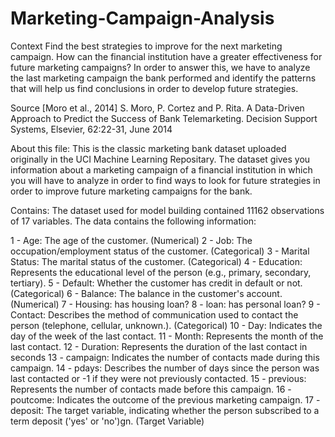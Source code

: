 # Marketing-Campaign-Analysis

Context
Find the best strategies to improve for the next marketing campaign. How can the financial institution have a greater effectiveness for future marketing campaigns? In order to answer this, we have to analyze the last marketing campaign the bank performed and identify the patterns that will help us find conclusions in order to develop future strategies.

Source
[Moro et al., 2014] S. Moro, P. Cortez and P. Rita. A Data-Driven Approach to Predict the Success of Bank Telemarketing. Decision Support Systems, Elsevier, 62:22-31, June 2014

About this file:
This is the classic marketing bank dataset uploaded originally in the UCI Machine Learning Repositary. The dataset gives you information about a marketing
campaign of a financial institution in which you will have to analyze in order to find ways to look for future strategies in order to improve future 
marketing campaigns for the bank.

Contains:
The dataset used for model building contained 11162 observations of 17 variables.
The data contains the following information:

1 - Age: The age of the customer. (Numerical)
2 - Job: The occupation/employment status of the customer. (Categorical)
3 - Marital Status: The marital status of the customer. (Categorical)
4 - Education: Represents the educational level of the person (e.g., primary, secondary, tertiary).
5 - Default: Whether the customer has credit in default or not. (Categorical)
6 - Balance: The balance in the customer's account. (Numerical)
7 - Housing: has housing loan?
8 - loan: has personal loan?
9 - Contact: Describes the method of communication used to contact the person (telephone, cellular, unknown.). (Categorical)
10 - Day: Indicates the day of the week of the last contact.
11 - Month: Represents the month of the last contact.
12 - Duration: Represents the duration of the last contact in seconds
13 - campaign: Indicates the number of contacts made during this campaign.
14 - pdays: Describes the number of days since the person was last contacted or -1 if they were not previously contacted.
15 - previous: Represents the number of contacts made before this campaign.
16 - poutcome: Indicates the outcome of the previous marketing campaign.
17 - deposit: The target variable, indicating whether the person subscribed to a term deposit ('yes' or 'no')gn. (Target Variable)

